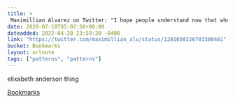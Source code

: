 ```yaml
---
title: > 
 Maximillian Alvarez on Twitter: "I hope people understand now that when they say they want government to "be run like a business," this is what it means. Forcibly imposed hierarchy w/ little to no democratic accountability. Top-down decisions made by priv
date: 2020-07-10T05:07:50+00:00
dateadded: 2022-04-20 23:59:20 -0400
link: "https://twitter.com/maximillian_alv/status/1281050226703380481"
bucket: Bookmarks
layout: urlnote
tags: ["patterns", "patterns"]
--- 
```

elixabeth anderson thing
 <!-- end excerpt --> 
<div class='bucket'><a class='internal-link' href='/buckets/bookmarks'>Bookmarks</a></div> 
